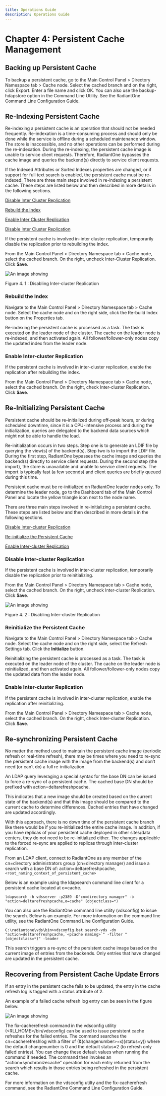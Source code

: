 ```yaml
---
title: Operations Guide
description: Operations Guide
---
```


# Chapter 4: Persistent Cache Management

## Backing up Persistent Cache

To backup a persistent cache, go to the Main Control Panel > Directory Namespace tab > Cache node. Select the cached branch and on the right, click Export. Enter a file name and click OK. You can also use the backup-hdapstore option in the Command Line Utility. See the RadiantOne Command Line Configuration Guide.

## Re-Indexing Persistent Cache

Re-indexing a persistent cache is an operation that should not be needed frequently. Re-indexation is a time-consuming process and should only be done while the service is offline during a scheduled maintenance window. The store is inaccessible, and no other operations can be performed during the re-indexation. During the re-indexing, the persistent cache image is unable to service client requests. Therefore, RadiantOne bypasses the cache image and queries the backend(s) directly to service client requests.

If the Indexed Attributes or Sorted Indexes properties are changed, or if support for full text search is enabled, the persistent cache must be re-indexed. There are three main steps involved in re-indexing a persistent cache. These steps are listed below and then described in
more details in the following sections.

[Disable Inter Cluster Replication](#disable-inter-cluster-replication)

[Rebuild the Index](#rebuild-the-index)

[Enable Inter Cluster Replication](#enable-inter-cluster-replication)

[Disable Inter Cluster Replication](#disable-inter-cluster-replication)

If the persistent cache is involved in-inter cluster replication, temporarily disable the replication prior to rebuilding the index.

From the Main Control Panel > Directory Namespace tab > Cache node, select the cached branch. On the right, uncheck Inter-Cluster Replication. Click **Save**.

![An image showing ](Media/Image4.1.jpg)

Figure 4. 1 : Disabling Inter-cluster Replication

### Rebuild the Index

Navigate to the Main Control Panel > Directory Namespace tab > Cache node. Select the cache node and on the right side, click the Re-build Index button on the Properties tab.

Re-indexing the persistent cache is processed as a task. The task is executed on the leader node of the cluster. The cache on the leader node is re-indexed, and then activated again. All follower/follower-only nodes copy the updated index from the leader node.

### Enable Inter-cluster Replication

If the persistent cache is involved in inter-cluster replication, enable the replication after rebuilding the index.

From the Main Control Panel > Directory Namespace tab > Cache node, select the cached branch. On the right, check Inter-cluster Replication. Click **Save**.

## Re-Initializing Persistent Cache

Persistent cache should be re-initialized during off-peak hours, or during scheduled downtime, since it is a CPU-intensive process and during the initialization, queries are delegated to the backend data sources which might not be able to handle the load.

Re-initialization occurs in two steps. Step one is to generate an LDIF file by querying the view(s) of the backend(s). Step two is to import the LDIF file. During the first step, RadiantOne bypasses the cache image and queries the backend(s) directly to service client requests. During the second step (the import), the store is unavailable and unable to service client requests. The import is typically fast (a few seconds) and client queries are briefly queued during this time.

Persistent cache must be re-initialized on RadiantOne leader nodes only. To determine the leader node, go to the Dashboard tab of the Main Control Panel and locate the yellow triangle icon next to the node name.

There are three main steps involved in re-initializing a persistent cache. These steps are listed below and then described in more details in the following sections.

[Disable Inter-cluster Replication](#disable-inter-cluster-replication)

[Re-initialize the Persistent Cache](#reinitialize-the-persistent-cache)

[Enable Inter-cluster Replication](#enable-inter-cluster-replication)

### Disable Inter-cluster Replication

If the persistent cache is involved in inter-cluster replication, temporarily disable the replication prior to reinitializing.

From the Main Control Panel > Directory Namespace tab > Cache node, select the cached branch. On the right, uncheck Inter-cluster Replication. Click **Save**.

![An image showing ](Media/Image4.2.jpg)

Figure 4. 2 : Disabling Inter-cluster Replication

### Reinitialize the Persistent Cache

Navigate to the Main Control Panel > Directory Namespace tab > Cache node. Select the cache node and on the right side, select the Refresh Settings tab. Click the **Initialize** button.

Reinitializing the persistent cache is processed as a task. The task is executed on the leader node of the cluster. The cache on the leader node is reinitialized, and then activated again. All follower/follower-only nodes copy the updated data from the leader node.

### Enable Inter-cluster Replication

If the persistent cache is involved in inter-cluster replication, enable the replication after reinitializing.

From the Main Control Panel > Directory Namespace tab > Cache node, select the cached branch. On the right, check Inter-cluster Replication. Click **Save**.

## Re-synchronizing Persistent Cache

No matter the method used to maintain the persistent cache image (periodic refresh or real-time refresh), there may be times where you need to re-sync the persistent cache image with the image from the backend(s) and don’t need (or can’t do) a full re-initialization.

An LDAP query leveraging a special syntax for the base DN can be issued to force a re-sync of a persistent cache. The cached base DN should be prefixed with action=deltarefreshpcache.

This indicates that a new image should be created based on the current state of the backend(s) and that this image should be compared to the current cache to determine differences. Cached entries that have changed are updated accordingly.

With this approach, there is no down time of the persistent cache branch like there would be if you re-initialized the entire cache image. In addition, if you have replicas of your persistent cache deployed in other sites/data centers, they do not need to be re-initialized either. The changes applicable to the forced re-sync are applied to replicas through inter-cluster replication.

From an LDAP client, connect to RadiantOne as any member of the cn=directory administrators group (cn=directory manager) and issue a search with a base DN of: action=deltarefreshpcache,`<root_naming_context_of_persistent_cache>`

Below is an example using the ldapsearch command line client for a persistent cache located at o=cache.

```
ldapsearch -h vdsserver -p2389 -D"cn=directory manager" -b "action=deltarefreshpcache,o=cache" (objectclass=*)
```

You can also use the RadiantOne command line utility (vdsconfig) to issue the search. Below is an example. For more information on the command line utility, see the RadiantOne Command Line Configuration Guide.

```
C:\radiantone\vds\bin>vdsconfig.bat search-vds -dn "action=deltarefreshpcache,`<pcache naming>`" -filter "(objectclass=*)" -leader
```

This search triggers a re-sync of the persistent cache image based on the current image of
entries from the backends. Only entries that have changed are updated in the persistent cache.

## Recovering from Persistent Cache Update Errors

If an entry in the persistent cache fails to be updated, the entry in the cache refresh log is
tagged with a status attribute of 2.

An example of a failed cache refresh log entry can be seen in the figure below.

![An image showing ](Media/FailedCacheRefresh.jpg)

The fix-cacherefresh command in the vdsconfig utility (<RLI_HOME>/bin/vdsconfig) can be used to issue persistent cache refreshes for the failed entries. The command searches the cn=cacherefreshlog with a filter of (&(changenumber>=x)(status=y)) where the default changenumber is 0 and the default status=2 (to refresh only failed entries). You can change these default values when running the command if needed. The command then invokes an “action=synchronizecache” operation for each entry returned from the search which results in those entries being refreshed in the persistent cache.

For more information on the vdsconfig utilty and the fix-cacherefresh command, see the RadiantOne Command Line Configuration Guide.
